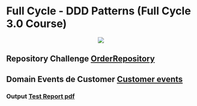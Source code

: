# Full Cycle - DDD Patterns (Full Cycle 3.0 Course)

<div align="center">
    <img src="https://img.shields.io/badge/Typescript-404D59?style=for-the-badge&logo=typescript&logoColor=%2361DAFB" />
</div>

## Repository Challenge [OrderRepository](/src/domain/customer/event)

## Domain Events de Customer [Customer events](/src/infrastructure/order/repository/sequilize)

### Output [Test Report pdf](/test-report.pdf)
